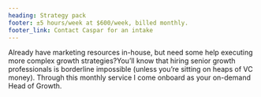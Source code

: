 ```yaml
---
heading: Strategy pack
footer: ±5 hours/week at $600/week, billed monthly.
footer_link: Contact Caspar for an intake
---
```


Already have marketing resources in-house, but need some help executing more complex growth strategies?You’ll know that hiring senior growth professionals is borderline impossible (unless you’re sitting on heaps of VC money). Through this monthly service I come onboard as your on-demand Head of Growth.
